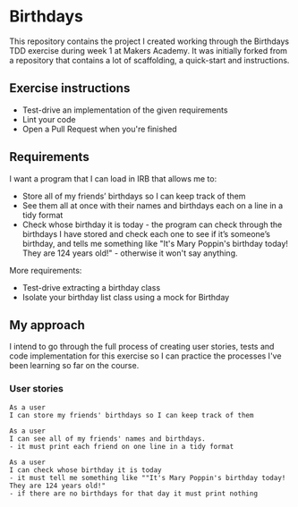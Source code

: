 # Birthdays

This repository contains the project I created working through the Birthdays TDD exercise during week 1 at Makers Academy. It was initially forked from a repository that contains a lot of scaffolding, a quick-start and instructions.

## Exercise instructions

- Test-drive an implementation of the given requirements
- Lint your code
- Open a Pull Request when you're finished

## Requirements

I want a program that I can load in IRB that allows me to:

- Store all of my friends’ birthdays so I can keep track of them
- See them all at once with their names and birthdays each on a line in a tidy format
- Check whose birthday it is today - the program can check through the birthdays I have stored and check each one to see if it’s someone’s birthday, and tells me something like "It's Mary Poppin's birthday today! They are 124 years old!" - otherwise it won't say anything.

More requirements:

- Test-drive extracting a birthday class
- Isolate your birthday list class using a mock for Birthday

## My approach

I intend to go through the full process of creating user stories, tests and code implementation for this exercise so I can practice the processes I've been learning so far on the course.

### User stories

```
As a user
I can store my friends' birthdays so I can keep track of them
```

```
As a user
I can see all of my friends' names and birthdays.
- it must print each friend on one line in a tidy format
```

```
As a user
I can check whose birthday it is today
- it must tell me something like ""It's Mary Poppin's birthday today! They are 124 years old!"
- if there are no birthdays for that day it must print nothing
```